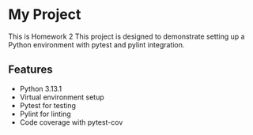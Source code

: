 # My Project
 This is Homework 2 
This project is designed to demonstrate setting up a Python environment with pytest and pylint integration.

## Features
- Python 3.13.1
- Virtual environment setup
- Pytest for testing
- Pylint for linting
- Code coverage with pytest-cov
